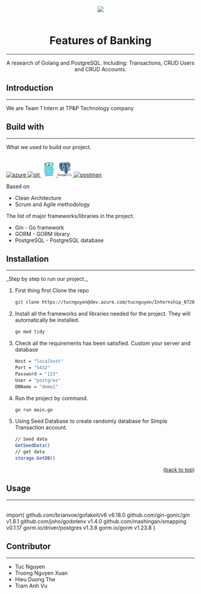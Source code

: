 <!-- PROJECT LOGO -->

<div id="header" align="center">
  <img src="https://media3.giphy.com/media/k0ijJhqrUP4T2EvmJ1/giphy.gif?cid=790b7611e84211e835bf53fbbaf6faab8b0562325a2db0f2&rid=giphy.gif&ct=g" width="200"/>
</div>
<br>
<a name="readme-top"></a> 
<div align="center">
  <h1 align="center">Features of Banking</h1>
  <hr>
  <p align="center">
    A research of Golang and PostgreSQL. 
    Including: Transactions, CRUD Users and CRUD Accounts.
  </p>
  
</div>

## Introduction

<hr>
We are Team 1 Intern at TP&P Technology company

## Build with

<hr>
What we used to build our project.
<br>
<br>
<p align="left"><a href="https://azure.microsoft.com/en-in/" target="_blank" rel="noreferrer"> <img src="https://www.vectorlogo.zone/logos/microsoft_azure/microsoft_azure-icon.svg" alt="azure" width="40" height="40"/> </a> <a href="https://git-scm.com/" target="_blank" rel="noreferrer"> <img src="https://www.vectorlogo.zone/logos/git-scm/git-scm-icon.svg" alt="git" width="40" height="40"/> </a> <a href="https://golang.org" target="_blank" rel="noreferrer"> <img src="https://raw.githubusercontent.com/devicons/devicon/master/icons/go/go-original.svg" alt="go" width="40" height="40"/> </a> <a href="https://www.postgresql.org" target="_blank" rel="noreferrer"> <img src="https://raw.githubusercontent.com/devicons/devicon/master/icons/postgresql/postgresql-original-wordmark.svg" alt="postgresql" width="40" height="40"/> </a> <a href="https://postman.com" target="_blank" rel="noreferrer"> <img src="https://www.vectorlogo.zone/logos/getpostman/getpostman-icon.svg" alt="postman" width="40" height="40"/> </a>

Based on

- Clean Architecture
- Scrum and Agile methodology

The list of major frameworks/libraries in the project.

- Gin - Go framework
- GORM - GORM library
- PostgreSQL - PostgreSQL database

## Installation

<hr>
_Step by step to run our project._

1.  First thing first Clone the repo
    ```sh
    git clone https://tucnguyen@dev.azure.com/tucnguyen/Internship_072022/_git/Internship_072022
    ```
2.  Install all the frameworks and libraries needed for the project. They will automatically be installed.
    ```sh
    go mod tidy
    ```
3.  Check all the requirements has been satisfied. Custom your server and database

    ```sh
    Host = "localhost"
    Port = "5432"
    Password = "123"
    User = "postgres"
    DBName = "demo1"
    ```

4.  Run the project by command.

    ```sh
    go run main.go
    ```

5.  Using Seed Database to create randomly database for Simple Transaction account.

    ```sh
    // Seed data
    GetSeedData()
    // get data
    storage.GetDB()
    ```

    <p align="right">(<a href="#readme-top">back to top</a>)</p>

## Usage

<hr>
<br>
        import{
         github.com/brianvoe/gofakeit/v6 v6.18.0
         github.com/gin-gonic/gin v1.8.1
         github.com/joho/godotenv v1.4.0
         github.com/mashingan/smapping v0.1.17
         gorm.io/driver/postgres v1.3.8
         gorm.io/gorm v1.23.8
        }

## Contributor

<hr>

- Tuc Nguyen
- Truong Nguyen Xuan
- Hieu Duong The
- Tram Anh Vu
